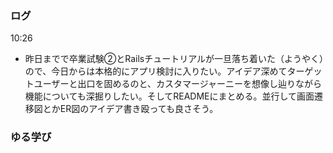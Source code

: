 ### ログ
10:26  
- 昨日までで卒業試験②とRailsチュートリアルが一旦落ち着いた（ようやく）ので、今日からは本格的にアプリ検討に入りたい。アイデア深めてターゲットユーザーと出口を固めるのと、カスタマージャーニーを想像し辿りながら機能についても深掘りしたい。そしてREADMEにまとめる。並行して画面遷移図とかER図のアイデア書き殴っても良さそう。  

### ゆる学び
